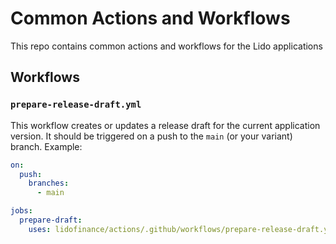 # Common Actions and Workflows
This repo contains common actions and workflows for the Lido applications

## Workflows
### `prepare-release-draft.yml`
This workflow creates or updates a release draft for the current application version. 
It should be triggered on a push to the `main` (or your variant) branch.
Example:
```yaml
on:
  push:
    branches:
      - main

jobs:
  prepare-draft:
    uses: lidofinance/actions/.github/workflows/prepare-release-draft.yml@main
```
